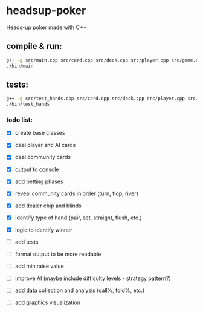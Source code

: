# headsup-poker
Heads-up poker made with C++

## compile & run:
```bash
g++ -g src/main.cpp src/card.cpp src/deck.cpp src/player.cpp src/game.cpp src/hand_evaluator.cpp -o bin/main
./bin/main
```

## tests:
```bash
g++ -g src/test_hands.cpp src/card.cpp src/deck.cpp src/player.cpp src/game.cpp src/hand_evaluator.cpp -o bin/test_hands
./bin/test_hands
```

### todo list:
- [x] create base classes 
- [x] deal player and AI cards
- [x] deal community cards
- [x] output to console
- [x] add betting phases
- [x] reveal community cards in order (turn, flop, river)
- [x] add dealer chip and blinds
- [x] identify type of hand (pair, set, straight, flush, etc.)
- [x] logic to identify winner
- [ ] add tests
- [ ] format output to be more readable
- [ ] add min raise value
- [ ] improve AI (maybe include difficulty levels - strategy pattern?)
- [ ] add data collection and analysis (call%, fold%, etc.)
- [ ] add graphics visualization

